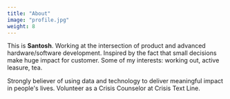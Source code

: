 ```yaml
---
title: "About"
image: "profile.jpg"
weight: 8
---
```


This is **Santosh**. Working at the intersection of product and advanced hardware/software development. Inspired by the fact that small decisions make huge impact for customer. Some of my interests: working out, active leasure, tea.

Strongly believer of using data and technology to deliver meaningful impact in people's lives. Volunteer as a Crisis Counselor at Crisis Text Line. 

